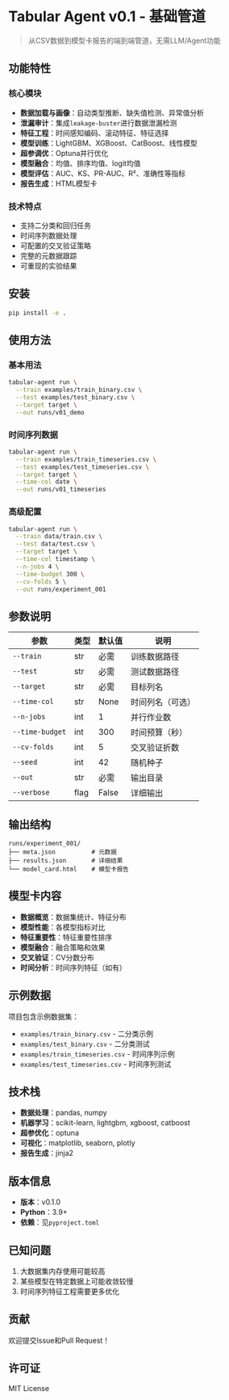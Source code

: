 # Tabular Agent v0.1 - 基础管道

> 从CSV数据到模型卡报告的端到端管道，无需LLM/Agent功能

## 功能特性

### 核心模块
- **数据加载与画像**：自动类型推断、缺失值检测、异常值分析
- **泄漏审计**：集成`leakage-buster`进行数据泄漏检测
- **特征工程**：时间感知编码、滚动特征、特征选择
- **模型训练**：LightGBM、XGBoost、CatBoost、线性模型
- **超参调优**：Optuna并行优化
- **模型融合**：均值、排序均值、logit均值
- **模型评估**：AUC、KS、PR-AUC、R²、准确性等指标
- **报告生成**：HTML模型卡

### 技术特点
- 支持二分类和回归任务
- 时间序列数据处理
- 可配置的交叉验证策略
- 完整的元数据跟踪
- 可重现的实验结果

## 安装

```bash
pip install -e .
```

## 使用方法

### 基本用法

```bash
tabular-agent run \
  --train examples/train_binary.csv \
  --test examples/test_binary.csv \
  --target target \
  --out runs/v01_demo
```

### 时间序列数据

```bash
tabular-agent run \
  --train examples/train_timeseries.csv \
  --test examples/test_timeseries.csv \
  --target target \
  --time-col date \
  --out runs/v01_timeseries
```

### 高级配置

```bash
tabular-agent run \
  --train data/train.csv \
  --test data/test.csv \
  --target target \
  --time-col timestamp \
  --n-jobs 4 \
  --time-budget 300 \
  --cv-folds 5 \
  --out runs/experiment_001
```

## 参数说明

| 参数 | 类型 | 默认值 | 说明 |
|------|------|--------|------|
| `--train` | str | 必需 | 训练数据路径 |
| `--test` | str | 必需 | 测试数据路径 |
| `--target` | str | 必需 | 目标列名 |
| `--time-col` | str | None | 时间列名（可选） |
| `--n-jobs` | int | 1 | 并行作业数 |
| `--time-budget` | int | 300 | 时间预算（秒） |
| `--cv-folds` | int | 5 | 交叉验证折数 |
| `--seed` | int | 42 | 随机种子 |
| `--out` | str | 必需 | 输出目录 |
| `--verbose` | flag | False | 详细输出 |

## 输出结构

```
runs/experiment_001/
├── meta.json          # 元数据
├── results.json       # 详细结果
└── model_card.html    # 模型卡报告
```

## 模型卡内容

- **数据概览**：数据集统计、特征分布
- **模型性能**：各模型指标对比
- **特征重要性**：特征重要性排序
- **模型融合**：融合策略和效果
- **交叉验证**：CV分数分布
- **时间分析**：时间序列特征（如有）

## 示例数据

项目包含示例数据集：
- `examples/train_binary.csv` - 二分类示例
- `examples/test_binary.csv` - 二分类测试
- `examples/train_timeseries.csv` - 时间序列示例
- `examples/test_timeseries.csv` - 时间序列测试

## 技术栈

- **数据处理**：pandas, numpy
- **机器学习**：scikit-learn, lightgbm, xgboost, catboost
- **超参优化**：optuna
- **可视化**：matplotlib, seaborn, plotly
- **报告生成**：jinja2

## 版本信息

- **版本**：v0.1.0
- **Python**：3.9+
- **依赖**：见`pyproject.toml`

## 已知问题

1. 大数据集内存使用可能较高
2. 某些模型在特定数据上可能收敛较慢
3. 时间序列特征工程需要更多优化

## 贡献

欢迎提交Issue和Pull Request！

## 许可证

MIT License